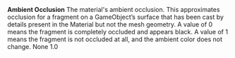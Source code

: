 <tr>
<td><strong>Ambient Occlusion</strong></td>
<td>The material's ambient occlusion. This approximates occlusion for a fragment on a GameObject’s surface that has been cast by details present in the Material but not the mesh geometry. A value of 0 means the fragment is completely occluded and appears black. A value of 1 means the fragment is not occluded at all, and the ambient color does not change.</td>
<td>None</td>
<td>1.0</td>
</tr>

